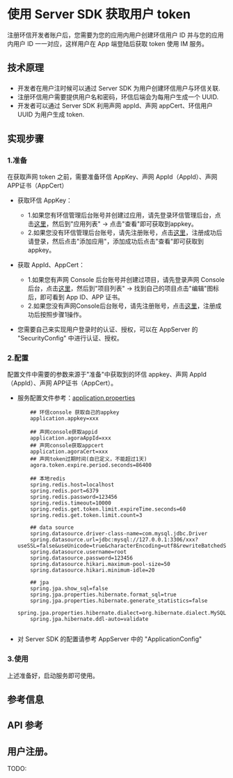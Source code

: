 # 使用 Server SDK 获取用户 token

注册环信开发者账户后，您需要为您的应用内用户创建环信用户 ID 并与您的应用内用户 ID 一一对应，这样用户在 App 端登陆后获取 token 使用 IM 服务。

## **技术原理**

### 

- 开发者在用户注时候可以通过 Server SDK 为用户创建环信用户与环信关联.
- 注册环信用户需要提供用户名和密码，环信后端会为每用户生成一个 UUID.
- 开发者可以通过 Server SDK 利用声网 appId、声网 appCert、环信用户 UUID 为用户生成 token.

## 实现步骤

### 1.准备

在获取声网 token 之前，需要准备环信 AppKey、声网 AppId（AppId）、声网 APP证书（AppCert）

* 获取环信 AppKey：
    - 1.如果您有环信管理后台账号并创建过应用，请先登录环信管理后台，点击[这里](https://console.easemob.com/user/login)，然后到"应用列表" -> 点击"查看"即可获取到appkey。
    - 2.如果您没有环信管理后台账号，请先注册账号，点击[这里](https://console.easemob.com/user/register)，注册成功后请登录，然后点击"添加应用"，添加成功后点击"查看"即可获取到appkey。

* 获取 AppId、AppCert：
    - 1.如果您有声网 Console 后台账号并创建过项目，请先登录声网 Console  后台，点击[这里](https://sso.agora.io/cn/login/)，然后到"项目列表" -> 找到自己的项目点击"编辑"图标后，即可看到 App ID、APP 证书。
    - 2.如果您没有声网Console后台账号，请先注册账号，点击[这里](https://sso.agora.io/cn/v4/signup)，注册成功后按照步骤1操作。

* 您需要自己来实现用户登录时的认证、授权，可以在 AppServer 的 "SecurityConfig" 中进行认证、授权。

### 2.配置
配置文件中需要的参数来源于"准备"中获取到的环信 appkey、声网 AppId（AppId）、声网 APP证书（AppCert）。

* 服务配置文件参考：[application.properties](./agora-app-server/src/main/resources/application.properties)
    ```
        ## 环信console 获取自己的appkey
        application.appkey=xxx
        
        ## 声网console获取appid
        application.agoraAppId=xxx
        ## 声网console获取appcert
        application.agoraCert=xxx
        ## 声网token过期时间(自已定义，不能超过1天)
        agora.token.expire.period.seconds=86400
        
        ## 本地redis
        spring.redis.host=localhost
        spring.redis.port=6379
        spring.redis.password=123456
        spring.redis.timeout=10000
        spring.redis.get.token.limit.expireTime.seconds=60
        spring.redis.get.token.limit.count=3
        
        ## data source
        spring.datasource.driver-class-name=com.mysql.jdbc.Driver
        spring.datasource.url=jdbc:mysql://127.0.0.1:3306/xxx?useSSL=false&useUnicode=true&characterEncoding=utf8&rewriteBatchedStatements=true
        spring.datasource.username=root
        spring.datasource.password=123456
        spring.datasource.hikari.maximum-pool-size=50
        spring.datasource.hikari.minimum-idle=20
    
        ## jpa
        spring.jpa.show_sql=false
        spring.jpa.properties.hibernate.format_sql=true
        spring.jpa.properties.hibernate.generate_statistics=false
        spring.jpa.properties.hibernate.dialect=org.hibernate.dialect.MySQL57Dialect
        spring.jpa.hibernate.ddl-auto=validate
        
    ```
    
* 对 Server SDK 的配置请参考 AppServer 中的 "ApplicationConfig"

### 3.使用

上述准备好，启动服务即可使用。



## 参考信息



## API 参考

## 用户注册。
TODO: